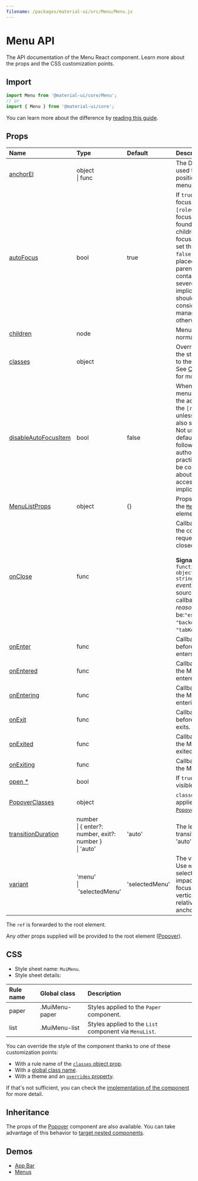 ```yaml
---
filename: /packages/material-ui/src/Menu/Menu.js
---
```


<!--- This documentation is automatically generated, do not try to edit it. -->

# Menu API

<p class="description">The API documentation of the Menu React component. Learn more about the props and the CSS customization points.</p>

## Import

```js
import Menu from '@material-ui/core/Menu';
// or
import { Menu } from '@material-ui/core';
```

You can learn more about the difference by [reading this guide](/guides/minimizing-bundle-size/).



## Props

| Name | Type | Default | Description |
|:-----|:-----|:--------|:------------|
| <a class="anchor-link" id="props--anchorEl"></a><a href="#props--anchorEl" class="prop-name">anchorEl</a> | <span class="prop-type">object<br>&#124;&nbsp;func</span> |  | The DOM element used to set the position of the menu. |
| <a class="anchor-link" id="props--autoFocus"></a><a href="#props--autoFocus" class="prop-name">autoFocus</a> | <span class="prop-type">bool</span> | <span class="prop-default">true</span> | If `true` (Default) will focus the `[role="menu"]` if no focusable child is found. Disabled children are not focusable. If you set this prop to `false` focus will be placed on the parent modal container. This has severe accessibility implications and should only be considered if you manage focus otherwise. |
| <a class="anchor-link" id="props--children"></a><a href="#props--children" class="prop-name">children</a> | <span class="prop-type">node</span> |  | Menu contents, normally `MenuItem`s. |
| <a class="anchor-link" id="props--classes"></a><a href="#props--classes" class="prop-name">classes</a> | <span class="prop-type">object</span> |  | Override or extend the styles applied to the component. See [CSS API](#css) below for more details. |
| <a class="anchor-link" id="props--disableAutoFocusItem"></a><a href="#props--disableAutoFocusItem" class="prop-name">disableAutoFocusItem</a> | <span class="prop-type">bool</span> | <span class="prop-default">false</span> | When opening the menu will not focus the active item but the `[role="menu"]` unless `autoFocus` is also set to `false`. Not using the default means not following WAI-ARIA authoring practices. Please be considerate about possible accessibility implications. |
| <a class="anchor-link" id="props--MenuListProps"></a><a href="#props--MenuListProps" class="prop-name">MenuListProps</a> | <span class="prop-type">object</span> | <span class="prop-default">{}</span> | Props applied to the [`MenuList`](/api/menu-list/) element. |
| <a class="anchor-link" id="props--onClose"></a><a href="#props--onClose" class="prop-name">onClose</a> | <span class="prop-type">func</span> |  | Callback fired when the component requests to be closed.<br><br>**Signature:**<br>`function(event: object, reason: string) => void`<br>*event:* The event source of the callback.<br>*reason:* Can be:`"escapeKeyDown"`, `"backdropClick"`, `"tabKeyDown"`. |
| <a class="anchor-link" id="props--onEnter"></a><a href="#props--onEnter" class="prop-name">onEnter</a> | <span class="prop-type">func</span> |  | Callback fired before the Menu enters. |
| <a class="anchor-link" id="props--onEntered"></a><a href="#props--onEntered" class="prop-name">onEntered</a> | <span class="prop-type">func</span> |  | Callback fired when the Menu has entered. |
| <a class="anchor-link" id="props--onEntering"></a><a href="#props--onEntering" class="prop-name">onEntering</a> | <span class="prop-type">func</span> |  | Callback fired when the Menu is entering. |
| <a class="anchor-link" id="props--onExit"></a><a href="#props--onExit" class="prop-name">onExit</a> | <span class="prop-type">func</span> |  | Callback fired before the Menu exits. |
| <a class="anchor-link" id="props--onExited"></a><a href="#props--onExited" class="prop-name">onExited</a> | <span class="prop-type">func</span> |  | Callback fired when the Menu has exited. |
| <a class="anchor-link" id="props--onExiting"></a><a href="#props--onExiting" class="prop-name">onExiting</a> | <span class="prop-type">func</span> |  | Callback fired when the Menu is exiting. |
| <a class="anchor-link" id="props--open"></a><a href="#props--open" class="prop-name required">open&nbsp;*</a> | <span class="prop-type">bool</span> |  | If `true`, the menu is visible. |
| <a class="anchor-link" id="props--PopoverClasses"></a><a href="#props--PopoverClasses" class="prop-name">PopoverClasses</a> | <span class="prop-type">object</span> |  | `classes` prop applied to the [`Popover`](/api/popover/) element. |
| <a class="anchor-link" id="props--transitionDuration"></a><a href="#props--transitionDuration" class="prop-name">transitionDuration</a> | <span class="prop-type">number<br>&#124;&nbsp;{ enter?: number, exit?: number }<br>&#124;&nbsp;'auto'</span> | <span class="prop-default">'auto'</span> | The length of the transition in `ms`, or 'auto' |
| <a class="anchor-link" id="props--variant"></a><a href="#props--variant" class="prop-name">variant</a> | <span class="prop-type">'menu'<br>&#124;&nbsp;'selectedMenu'</span> | <span class="prop-default">'selectedMenu'</span> | The variant to use. Use `menu` to prevent selected items from impacting the initial focus and the vertical alignment relative to the anchor element. |

The `ref` is forwarded to the root element.

Any other props supplied will be provided to the root element ([Popover](/api/popover/)).

## CSS

- Style sheet name: `MuiMenu`.
- Style sheet details:

| Rule name | Global class | Description |
|:-----|:-------------|:------------|
| <span class="prop-name">paper</span> | <span class="prop-name">.MuiMenu-paper</span> | Styles applied to the `Paper` component.
| <span class="prop-name">list</span> | <span class="prop-name">.MuiMenu-list</span> | Styles applied to the `List` component via `MenuList`.

You can override the style of the component thanks to one of these customization points:

- With a rule name of the [`classes` object prop](/customization/components/#overriding-styles-with-classes).
- With a [global class name](/customization/components/#overriding-styles-with-global-class-names).
- With a theme and an [`overrides` property](/customization/globals/#css).

If that's not sufficient, you can check the [implementation of the component](https://github.com/mui-org/material-ui/blob/master/packages/material-ui/src/Menu/Menu.js) for more detail.

## Inheritance

The props of the [Popover](/api/popover/) component are also available.
You can take advantage of this behavior to [target nested components](/guides/api/#spread).

## Demos

- [App Bar](/components/app-bar/)
- [Menus](/components/menus/)


